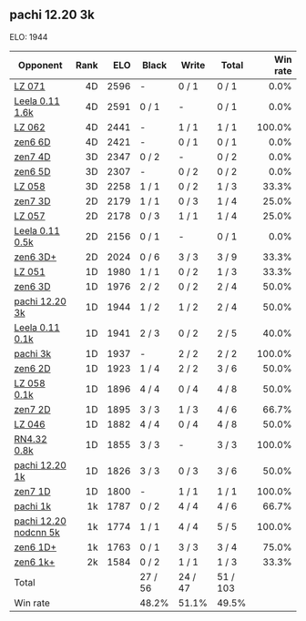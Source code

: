 ## pachi 12.20 3k ##

ELO: 1944

Opponent | Rank | ELO | Black | Write | Total | Win rate
---------|-----:|----:|-------|-------|-------|-------:
[LZ 071](LZ%20071.md) | 4D | 2596 | - | 0 / 1 | 0 / 1 | 0.0%
[Leela 0.11 1.6k](Leela%200.11%201.6k.md) | 4D | 2591 | 0 / 1 | - | 0 / 1 | 0.0%
[LZ 062](LZ%20062.md) | 4D | 2441 | - | 1 / 1 | 1 / 1 | 100.0%
[zen6 6D](zen6%206D.md) | 4D | 2421 | - | 0 / 1 | 0 / 1 | 0.0%
[zen7 4D](zen7%204D.md) | 3D | 2347 | 0 / 2 | - | 0 / 2 | 0.0%
[zen6 5D](zen6%205D.md) | 3D | 2307 | - | 0 / 2 | 0 / 2 | 0.0%
[LZ 058](LZ%20058.md) | 3D | 2258 | 1 / 1 | 0 / 2 | 1 / 3 | 33.3%
[zen7 3D](zen7%203D.md) | 2D | 2179 | 1 / 1 | 0 / 3 | 1 / 4 | 25.0%
[LZ 057](LZ%20057.md) | 2D | 2178 | 0 / 3 | 1 / 1 | 1 / 4 | 25.0%
[Leela 0.11 0.5k](Leela%200.11%200.5k.md) | 2D | 2156 | 0 / 1 | - | 0 / 1 | 0.0%
[zen6 3D+](zen6%203D+.md) | 2D | 2024 | 0 / 6 | 3 / 3 | 3 / 9 | 33.3%
[LZ 051](LZ%20051.md) | 1D | 1980 | 1 / 1 | 0 / 2 | 1 / 3 | 33.3%
[zen6 3D](zen6%203D.md) | 1D | 1976 | 2 / 2 | 0 / 2 | 2 / 4 | 50.0%
[pachi 12.20 3k](pachi%2012.20%203k.md) | 1D | 1944 | 1 / 2 | 1 / 2 | 2 / 4 | 50.0%
[Leela 0.11 0.1k](Leela%200.11%200.1k.md) | 1D | 1941 | 2 / 3 | 0 / 2 | 2 / 5 | 40.0%
[pachi 3k](pachi%203k.md) | 1D | 1937 | - | 2 / 2 | 2 / 2 | 100.0%
[zen6 2D](zen6%202D.md) | 1D | 1923 | 1 / 4 | 2 / 2 | 3 / 6 | 50.0%
[LZ 058 0.1k](LZ%20058%200.1k.md) | 1D | 1896 | 4 / 4 | 0 / 4 | 4 / 8 | 50.0%
[zen7 2D](zen7%202D.md) | 1D | 1895 | 3 / 3 | 1 / 3 | 4 / 6 | 66.7%
[LZ 046](LZ%20046.md) | 1D | 1882 | 4 / 4 | 0 / 4 | 4 / 8 | 50.0%
[RN4.32 0.8k](RN4.32%200.8k.md) | 1D | 1855 | 3 / 3 | - | 3 / 3 | 100.0%
[pachi 12.20 1k](pachi%2012.20%201k.md) | 1D | 1826 | 3 / 3 | 0 / 3 | 3 / 6 | 50.0%
[zen7 1D](zen7%201D.md) | 1D | 1800 | - | 1 / 1 | 1 / 1 | 100.0%
[pachi 1k](pachi%201k.md) | 1k | 1787 | 0 / 2 | 4 / 4 | 4 / 6 | 66.7%
[pachi 12.20 nodcnn 5k](pachi%2012.20%20nodcnn%205k.md) | 1k | 1774 | 1 / 1 | 4 / 4 | 5 / 5 | 100.0%
[zen6 1D+](zen6%201D+.md) | 1k | 1763 | 0 / 1 | 3 / 3 | 3 / 4 | 75.0%
[zen6 1k+](zen6%201k+.md) | 2k | 1584 | 0 / 2 | 1 / 1 | 1 / 3 | 33.3%
Total | | | 27 / 56 | 24 / 47 | 51 / 103 | 
Win rate| | | 48.2% | 51.1% | 49.5% | 
